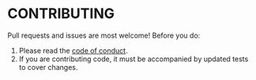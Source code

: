 # CONTRIBUTING

Pull requests and issues are most welcome! Before you do:

 1. Please read the [code of conduct](CONDUCT.md).
 2. If you are contributing code, it must be accompanied by updated tests to
    cover changes.
